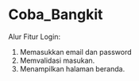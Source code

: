 # Coba_Bangkit

Alur Fitur Login:
1. Memasukkan email dan password
2. Memvalidasi masukan.
3. Menampilkan halaman beranda.
